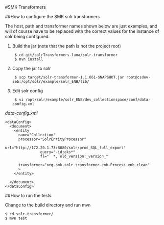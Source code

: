 #SMK Transformers

##How to configure the SMK solr transformers

The host, path and transformer names shown below are just examples, and will of course have to be replaced with the correct values for the instance of solr being configured.

1. Build the jar (note that the path is not the project root)

		$ cd git/solrTransformers-luna/solr-transformer
		$ mvn install

2. Copy the jar to solr

		$ scp target/solr-transformer-1.1.061-SNAPSHOT.jar root@csdev-seb:/opt/solr/example/solr_ENB/lib/

3. Edit solr config

		$ vi /opt/solr/example/solr_ENB/dev_collectionspace/conf/data-config.xml

	
*data-config.xml*

	<dataConfig>
	  <document>
	    <entity
	      name="Collection"
	      processor="SolrEntityProcessor"
	                url="http://172.20.1.73:8080/solr/prod_SQL_full_export"
	                query="-id:eks*"
	                fl="  *, old_version:_version_"
	
	      transformer="org.smk.solr.transformer.enb.Process_enb_clean"
	      >
	    </entity>
	
	  </document>
	</dataConfig>


##How to run the tests

Change to the build directory and run mvn
	
	$ cd solr-transformer/
	$ mvn test

